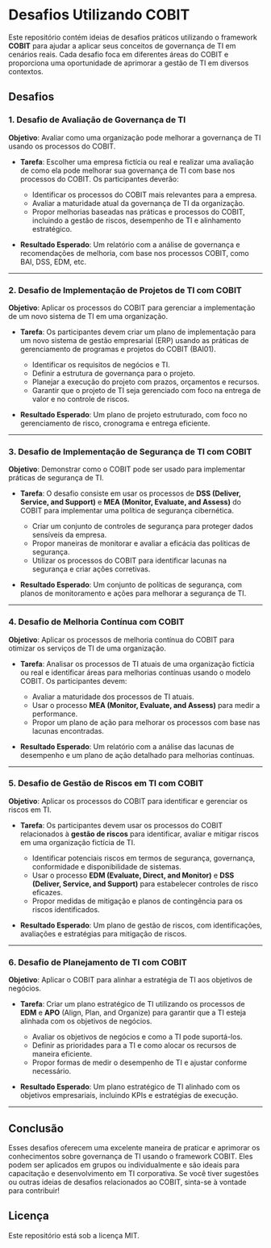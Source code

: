 # Desafios Utilizando COBIT

Este repositório contém ideias de desafios práticos utilizando o framework **COBIT** para ajudar a aplicar seus conceitos de governança de TI em cenários reais. Cada desafio foca em diferentes áreas do COBIT e proporciona uma oportunidade de aprimorar a gestão de TI em diversos contextos. 

## Desafios

### 1. Desafio de Avaliação de Governança de TI
**Objetivo**: Avaliar como uma organização pode melhorar a governança de TI usando os processos do COBIT.

- **Tarefa**: Escolher uma empresa fictícia ou real e realizar uma avaliação de como ela pode melhorar sua governança de TI com base nos processos do COBIT. Os participantes deverão:
  - Identificar os processos do COBIT mais relevantes para a empresa.
  - Avaliar a maturidade atual da governança de TI da organização.
  - Propor melhorias baseadas nas práticas e processos do COBIT, incluindo a gestão de riscos, desempenho de TI e alinhamento estratégico.

- **Resultado Esperado**: Um relatório com a análise de governança e recomendações de melhoria, com base nos processos COBIT, como BAI, DSS, EDM, etc.

---

### 2. Desafio de Implementação de Projetos de TI com COBIT
**Objetivo**: Aplicar os processos do COBIT para gerenciar a implementação de um novo sistema de TI em uma organização.

- **Tarefa**: Os participantes devem criar um plano de implementação para um novo sistema de gestão empresarial (ERP) usando as práticas de gerenciamento de programas e projetos do COBIT (BAI01).
  - Identificar os requisitos de negócios e TI.
  - Definir a estrutura de governança para o projeto.
  - Planejar a execução do projeto com prazos, orçamentos e recursos.
  - Garantir que o projeto de TI seja gerenciado com foco na entrega de valor e no controle de riscos.

- **Resultado Esperado**: Um plano de projeto estruturado, com foco no gerenciamento de risco, cronograma e entrega eficiente.

---

### 3. Desafio de Implementação de Segurança de TI com COBIT
**Objetivo**: Demonstrar como o COBIT pode ser usado para implementar práticas de segurança de TI.

- **Tarefa**: O desafio consiste em usar os processos de **DSS (Deliver, Service, and Support)** e **MEA (Monitor, Evaluate, and Assess)** do COBIT para implementar uma política de segurança cibernética.
  - Criar um conjunto de controles de segurança para proteger dados sensíveis da empresa.
  - Propor maneiras de monitorar e avaliar a eficácia das políticas de segurança.
  - Utilizar os processos do COBIT para identificar lacunas na segurança e criar ações corretivas.

- **Resultado Esperado**: Um conjunto de políticas de segurança, com planos de monitoramento e ações para melhorar a segurança de TI.

---

### 4. Desafio de Melhoria Contínua com COBIT
**Objetivo**: Aplicar os processos de melhoria contínua do COBIT para otimizar os serviços de TI de uma organização.

- **Tarefa**: Analisar os processos de TI atuais de uma organização fictícia ou real e identificar áreas para melhorias contínuas usando o modelo COBIT. Os participantes devem:
  - Avaliar a maturidade dos processos de TI atuais.
  - Usar o processo **MEA (Monitor, Evaluate, and Assess)** para medir a performance.
  - Propor um plano de ação para melhorar os processos com base nas lacunas encontradas.

- **Resultado Esperado**: Um relatório com a análise das lacunas de desempenho e um plano de ação detalhado para melhorias contínuas.

---

### 5. Desafio de Gestão de Riscos em TI com COBIT
**Objetivo**: Aplicar os processos do COBIT para identificar e gerenciar os riscos em TI.

- **Tarefa**: Os participantes devem usar os processos do COBIT relacionados à **gestão de riscos** para identificar, avaliar e mitigar riscos em uma organização fictícia de TI.
  - Identificar potenciais riscos em termos de segurança, governança, conformidade e disponibilidade de sistemas.
  - Usar o processo **EDM (Evaluate, Direct, and Monitor)** e **DSS (Deliver, Service, and Support)** para estabelecer controles de risco eficazes.
  - Propor medidas de mitigação e planos de contingência para os riscos identificados.

- **Resultado Esperado**: Um plano de gestão de riscos, com identificações, avaliações e estratégias para mitigação de riscos.

---

### 6. Desafio de Planejamento de TI com COBIT
**Objetivo**: Aplicar o COBIT para alinhar a estratégia de TI aos objetivos de negócios.

- **Tarefa**: Criar um plano estratégico de TI utilizando os processos de **EDM** e **APO** (Align, Plan, and Organize) para garantir que a TI esteja alinhada com os objetivos de negócios.
  - Avaliar os objetivos de negócios e como a TI pode suportá-los.
  - Definir as prioridades para a TI e como alocar os recursos de maneira eficiente.
  - Propor formas de medir o desempenho de TI e ajustar conforme necessário.

- **Resultado Esperado**: Um plano estratégico de TI alinhado com os objetivos empresariais, incluindo KPIs e estratégias de execução.

---

## Conclusão

Esses desafios oferecem uma excelente maneira de praticar e aprimorar os conhecimentos sobre governança de TI usando o framework COBIT. Eles podem ser aplicados em grupos ou individualmente e são ideais para capacitação e desenvolvimento em TI corporativa. Se você tiver sugestões ou outras ideias de desafios relacionados ao COBIT, sinta-se à vontade para contribuir!

## Licença

Este repositório está sob a licença MIT.
